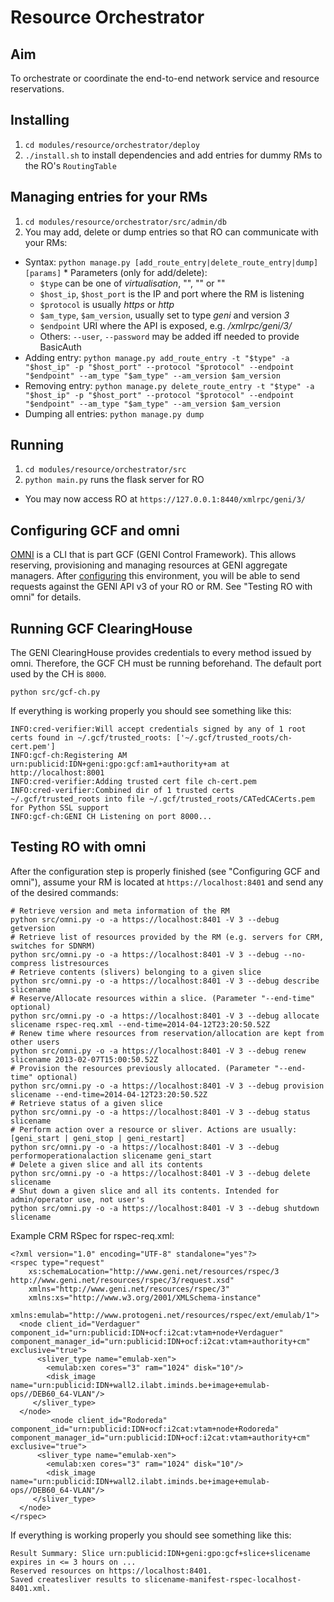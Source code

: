 Resource Orchestrator
=====================

Aim
---
To orchestrate or coordinate the end-to-end network service and resource reservations.

Installing
----------
1. ``cd modules/resource/orchestrator/deploy``
1. ``./install.sh`` to install dependencies and add entries for dummy RMs to the RO's ``RoutingTable``

Managing entries for your RMs
-----------------------------
1. ``cd modules/resource/orchestrator/src/admin/db``
1. You may add, delete or dump entries so that RO can communicate with your RMs:
  *  Syntax: ``python manage.py [add_route_entry|delete_route_entry|dump] [params]``
    * Parameters (only for add/delete):
      * ``$type`` can be one of _virtualisation_, "", "" or ""
      * ``$host_ip``, ``$host_port`` is the IP and port where the RM is listening
      * ``$protocol`` is usually _https_ or _http_
      * ``$am_type``, ``$am_version``, usually set to type _geni_ and version _3_
      * ``$endpoint`` URI where the API is exposed, e.g. _/xmlrpc/geni/3/_
      * Others: ``--user``, ``--password`` may be added iff needed to provide BasicAuth
  *  Adding entry: ``python manage.py add_route_entry -t "$type" -a "$host_ip" -p "$host_port" --protocol "$protocol" --endpoint "$endpoint" --am_type "$am_type" --am_version $am_version``
  * Removing entry: ``python manage.py delete_route_entry -t "$type" -a "$host_ip" -p "$host_port" --protocol "$protocol" --endpoint "$endpoint" --am_type "$am_type" --am_version $am_version``
  *  Dumping all entries: ``python manage.py dump``

Running
-------
1. ``cd modules/resource/orchestrator/src``
1. ``python main.py`` runs the flask server for RO
  * You may now access RO at ``https://127.0.0.1:8440/xmlrpc/geni/3/``

Configuring GCF and omni
------------------------
[OMNI](http://trac.gpolab.bbn.com/gcf/wiki/Omni) is a CLI that is part GCF (GENI Control Framework). This allows reserving, provisioning and managing resources at GENI aggregate managers. After [configuring](http://trac.gpolab.bbn.com/gcf/wiki/OmniConfigure/Manual) this environment, you will be able to send requests against the GENI API v3 of your RO or RM. See "Testing RO with omni" for details.

Running GCF ClearingHouse
-------------------------
The GENI ClearingHouse provides credentials to every method issued by omni. Therefore, the GCF CH must be running beforehand. The default port used by the CH is ``8000``.

```
python src/gcf-ch.py
```

If everything is working properly you should see something like this:

```
INFO:cred-verifier:Will accept credentials signed by any of 1 root certs found in ~/.gcf/trusted_roots: ['~/.gcf/trusted_roots/ch-cert.pem']
INFO:gcf-ch:Registering AM urn:publicid:IDN+geni:gpo:gcf:am1+authority+am at http://localhost:8001
INFO:cred-verifier:Adding trusted cert file ch-cert.pem
INFO:cred-verifier:Combined dir of 1 trusted certs ~/.gcf/trusted_roots into file ~/.gcf/trusted_roots/CATedCACerts.pem for Python SSL support
INFO:gcf-ch:GENI CH Listening on port 8000...
```

Testing RO with omni
--------------------
After the configuration step is properly finished (see "Configuring GCF and omni"), assume your RM is located at ``https://localhost:8401`` and send any of the desired commands:

```
# Retrieve version and meta information of the RM
python src/omni.py -o -a https://localhost:8401 -V 3 --debug getversion
# Retrieve list of resources provided by the RM (e.g. servers for CRM, switches for SDNRM)
python src/omni.py -o -a https://localhost:8401 -V 3 --debug --no-compress listresources
# Retrieve contents (slivers) belonging to a given slice
python src/omni.py -o -a https://localhost:8401 -V 3 --debug describe slicename
# Reserve/Allocate resources within a slice. (Parameter "--end-time" optional)
python src/omni.py -o -a https://localhost:8401 -V 3 --debug allocate slicename rspec-req.xml --end-time=2014-04-12T23:20:50.52Z
# Renew time where resources from reservation/allocation are kept from other users
python src/omni.py -o -a https://localhost:8401 -V 3 --debug renew slicename 2013-02-07T15:00:50.52Z
# Provision the resources previously allocated. (Parameter "--end-time" optional)
python src/omni.py -o -a https://localhost:8401 -V 3 --debug provision slicename --end-time=2014-04-12T23:20:50.52Z
# Retrieve status of a given slice
python src/omni.py -o -a https://localhost:8401 -V 3 --debug status slicename
# Perform action over a resource or sliver. Actions are usually: [geni_start | geni_stop | geni_restart]
python src/omni.py -o -a https://localhost:8401 -V 3 --debug performoperationalaction slicename geni_start
# Delete a given slice and all its contents
python src/omni.py -o -a https://localhost:8401 -V 3 --debug delete slicename
# Shut down a given slice and all its contents. Intended for admin/operator use, not user's
python src/omni.py -o -a https://localhost:8401 -V 3 --debug shutdown slicename
```

Example CRM RSpec for rspec-req.xml:
```
<?xml version="1.0" encoding="UTF-8" standalone="yes"?>
<rspec type="request"
    xs:schemaLocation="http://www.geni.net/resources/rspec/3 http://www.geni.net/resources/rspec/3/request.xsd"
    xmlns="http://www.geni.net/resources/rspec/3"
    xmlns:xs="http://www.w3.org/2001/XMLSchema-instance"
    xmlns:emulab="http://www.protogeni.net/resources/rspec/ext/emulab/1">
  <node client_id="Verdaguer" component_id="urn:publicid:IDN+ocf:i2cat:vtam+node+Verdaguer" component_manager_id="urn:publicid:IDN+ocf:i2cat:vtam+authority+cm" exclusive="true">
      <sliver_type name="emulab-xen">
        <emulab:xen cores="3" ram="1024" disk="10"/>
        <disk_image name="urn:publicid:IDN+wall2.ilabt.iminds.be+image+emulab-ops//DEB60_64-VLAN"/>
     </sliver_type>
  </node>
         <node client_id="Rodoreda" component_id="urn:publicid:IDN+ocf:i2cat:vtam+node+Rodoreda" component_manager_id="urn:publicid:IDN+ocf:i2cat:vtam+authority+cm" exclusive="true">
      <sliver_type name="emulab-xen">
        <emulab:xen cores="3" ram="1024" disk="10"/>
        <disk_image name="urn:publicid:IDN+wall2.ilabt.iminds.be+image+emulab-ops//DEB60_64-VLAN"/>
     </sliver_type>
  </node>
</rspec>
```

If everything is working properly you should see something like this:

```
Result Summary: Slice urn:publicid:IDN+geni:gpo:gcf+slice+slicename expires in <= 3 hours on ...
Reserved resources on https://localhost:8401.
Saved createsliver results to slicename-manifest-rspec-localhost-8401.xml.
```

